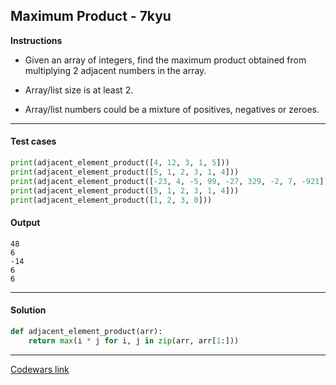 ## Maximum Product - 7kyu

**Instructions**

- Given an array of integers, find the maximum product obtained from multiplying 2 adjacent numbers in the array.

- Array/list size is at least 2.

- Array/list numbers could be a mixture of positives, negatives or zeroes.

---

#### Test cases

```python
print(adjacent_element_product([4, 12, 3, 1, 5]))
print(adjacent_element_product([5, 1, 2, 3, 1, 4]))
print(adjacent_element_product([-23, 4, -5, 99, -27, 329, -2, 7, -921]))
print(adjacent_element_product([5, 1, 2, 3, 1, 4]))
print(adjacent_element_product([1, 2, 3, 0]))
```

#### Output
```
48
6
-14
6
6
```

---

#### Solution

```python
def adjacent_element_product(arr):
    return max(i * j for i, j in zip(arr, arr[1:]))
```

---

[Codewars link](https://www.codewars.com/kata/5a4138acf28b82aa43000117)
